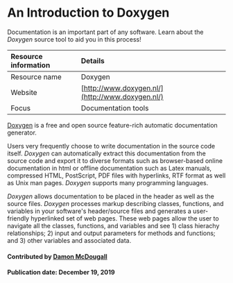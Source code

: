 # An Introduction to Doxygen

Documentation is an important part of any software. Learn about the *Doxygen* source tool to aid you in this process!

Resource information | Details 
:--- | :--- 
Resource name | Doxygen
Website  | [http://www.doxygen.nl/](http://www.doxygen.nl/) 
Focus | Documentation tools

[Doxygen](http://www.doxygen.nl/) is a free and open
source feature-rich automatic documentation generator. 

Users very frequently choose to write documentation in the source code itself. *Doxygen* can automatically extract this documentation from the source code and export it to diverse formats such as browser-based online documentation in html or offline documentation such as Latex manuals, compressed HTML, PostScript, PDF files with hyperlinks, RTF format as well as Unix man pages. *Doxygen* supports many programming languages.

*Doxygen* allows documentation to be placed in the header as well as the source files. *Doxygen* processes markup describing classes, functions, and variables in your software's header/source files and generates a user-friendly hyperlinked set of web pages.  These web pages allow the user to navigate all the classes, functions, and variables and see 1) class hierachy relationships; 2) input and output parameters for methods and functions; and 3) other variables and associated data.


#### Contributed by [Damon McDougall](https://github.com/dmcdougall)

#### Publication date: December 19, 2019

<!---
Publish: yes
Categories: development
Topics: documentation
Tags: tool
Level: 2
Prerequisites: defaults
Aggregate: none
--->
